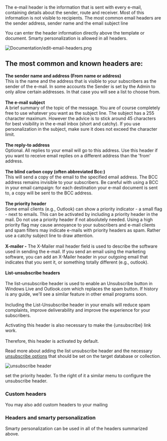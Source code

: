 The e-mail header is the information that is sent with every e-mail,
containing details about the sender, route and receiver. Most of this
information is not visible to recipients. The most common email headers
are the sender address, sender name and the email subject line

You can enter the header information directly above the template or
document. Smarty personalization is allowed in all headers.

![](Documentation/edit-email-headers.png "Documentation/edit-email-headers.png")

The most common and known headers are:
--------------------------------------

**The sender name and address (From name or address)**\
 This is the name and the address that is visible to your subscribers as
the sender of the e-mail. In some accounts the Sender is set by the
Admin to only allow certain addresses. In that case you will see a list
to choose from.\
\
**The e-mail subject**\
 A brief summary of the topic of the message. You are of course
completely free to use whatever you want as the subject line. The
subject has a 255 character maximum. However the advice is to stick
around 45 characters for best visibility in the e-mail inbox (short and
catchy). If you use personalization in the subject, make sure it does
not exceed the character limit.\
**\
 The reply-to address**\
 Optional. All replies to your email will go to this address. Use this
header if you want to receive email replies on a different address than
the 'from' address. \
**\
 The blind carbon copy (often abbreviated Bcc:)** \
 This will send a copy of the email to the specified email address. The
BCC address remains invisible to your subscribers. Be careful with using
a BCC in your email campaign: for each destination your e-mail document
is sent to, a copy will be sent to the BCC address.\
**\
 The priority header**\
 Some email clients (e.g., Outlook) can show a priority indicator - a
small flag - next to emails. This can be activated by including a
priority header in the mail. Do not use a priority header if not
absolutely needed. Using a high priority flag may cause annoyance to
your subscribers and e-mail clients and spam filters may indicate
e-mails with priority headers as spam. Rather use a catchy subject line
to draw attention.\
**\
 X-mailer -** The X-Mailer mail header field is used to describe the
software used in sending the e-mail. If you send an email using the
marketing software, you can add an X-Mailer header in your outgoing
email that indicates that you sent it, or something totally different
(e.g., outlook).\
**\
 List-unsubscribe headers**\
\
 The list-unsubscribe header is used to enable an Unsubscribe button in
Windows Live and Outlook.com which replaces the spam button. If history
is any guide, we'll see a similar feature in other email programs soon.\
\
Including the List-Unsubscribe header in your emails will reduce spam
complaints, improve deliverability and improve the experience for your
subscribers. 

Activating this header is also necessary to make the {unsubscribe} link
work.\
\
Therefore, this header is activated by default. 

Read more about adding the list unsubscribe header and the necessary
[unsubscribe options](#) that should be set on the target database or
collection.

![unsubscribe header](unsubscribe.png)

set the priority header. To the right of it a similar menu to configure
the unsubscribe header.

### **Custom headers**

You may also add custom headers to your mailing

### Headers and smarty personalization

Smarty personalization can be used in all of the headers summarized
above.
